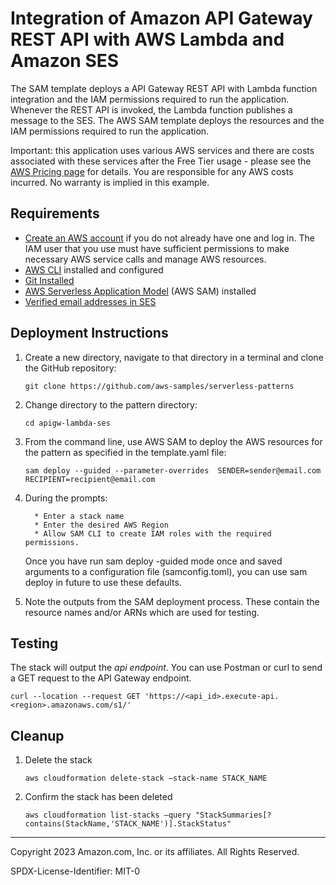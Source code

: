 # Integration of Amazon API Gateway REST API with AWS Lambda and Amazon SES

The SAM template deploys a API Gateway REST API with Lambda function integration and the IAM permissions required to run the application. Whenever the REST API is invoked, the Lambda function publishes a message to the SES. The AWS SAM template deploys the resources and the IAM permissions required to run the application.

Important: this application uses various AWS services and there are costs associated with these services after the Free Tier usage - please see the [AWS Pricing page](https://aws.amazon.com/pricing/) for details. You are responsible for any AWS costs incurred. No warranty is implied in this example.

## Requirements


* [Create an AWS account](https://portal.aws.amazon.com/gp/aws/developer/registration/index.html) if you do not already have one and log in. The IAM user that you use must have sufficient permissions to make necessary AWS service calls and manage AWS resources.
* [AWS CLI](https://docs.aws.amazon.com/cli/latest/userguide/install-cliv2.html) installed and configured
* [Git Installed](https://git-scm.com/book/en/v2/Getting-Started-Installing-Git)
* [AWS Serverless Application Model](https://docs.aws.amazon.com/serverless-application-model/latest/developerguide/serverless-sam-cli-install.html) (AWS SAM) installed
* [Verified email addresses in SES](https://docs.aws.amazon.com/ses/latest/dg/creating-identities.html#just-verify-email-proc)

## Deployment Instructions


1. Create a new directory, navigate to that directory in a terminal and clone the GitHub repository:
    ``` 
    git clone https://github.com/aws-samples/serverless-patterns
    ``` 
    
2. Change directory to the pattern directory:
    ``` 
    cd apigw-lambda-ses
    ``` 
3. From the command line, use AWS SAM to deploy the AWS resources for the pattern as specified in the template.yaml file:
    ``` 
    sam deploy --guided --parameter-overrides  SENDER=sender@email.com RECIPIENT=recipient@email.com
    ``` 
4. During the prompts:
    
         * Enter a stack name
         * Enter the desired AWS Region
         * Allow SAM CLI to create IAM roles with the required permissions.
    
    Once you have run sam deploy -guided mode once and saved arguments to a configuration file (samconfig.toml), you can use sam deploy in future to use these defaults.
    
5. Note the outputs from the SAM deployment process. These contain the resource names and/or ARNs which are used for testing.
    

## Testing

The stack will output the *api endpoint*. You can use Postman or curl to send a GET request to the API Gateway endpoint.

```
curl --location --request GET 'https://<api_id>.execute-api.<region>.amazonaws.com/s1/'
```


## Cleanup


1. Delete the stack 
    ```
    aws cloudformation delete-stack —stack-name STACK_NAME
    ```
2. Confirm the stack has been deleted 
    ```
    aws cloudformation list-stacks —query "StackSummaries[?contains(StackName,'STACK_NAME')].StackStatus"
    ```

----
Copyright 2023 Amazon.com, Inc. or its affiliates. All Rights Reserved.

SPDX-License-Identifier: MIT-0
